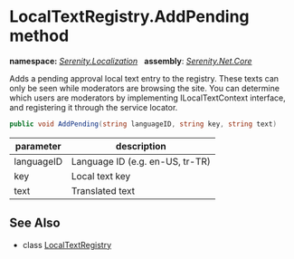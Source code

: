 # LocalTextRegistry.AddPending method
**namespace:** *[Serenity.Localization](../../README.md#serenity.localization-namespace)*   **assembly**: *[Serenity.Net.Core](../../README.md)*

Adds a pending approval local text entry to the registry. These texts can only be seen while moderators are browsing the site. You can determine which users are moderators by implementing ILocalTextContext interface, and registering it through the service locator.

```csharp
public void AddPending(string languageID, string key, string text)
```

| parameter | description |
| --- | --- |
| languageID | Language ID (e.g. en-US, tr-TR) |
| key | Local text key |
| text | Translated text |

## See Also

* class [LocalTextRegistry](../LocalTextRegistry.md)
